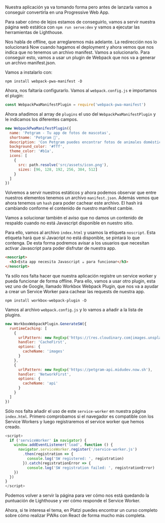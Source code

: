 Nuestra aplicación ya va tomando forma pero antes de lanzarla vamos a conseguir convertirla en una Progressive Web App.

Para saber cómo de lejos estamos de conseguirlo, vamos a servir nuestra página web estática con `npm run serve:dev` y vamos a ejecutar las herramientas de Lighthouse. 

Nos habla de offline, que arreglaremos más adelante. La redirección nos lo solucionará Now cuando hagamos el deployment y ahora vemos que nos indica que no tenemos un archivo manifest. Vamos a solucionarlo. Para conseguir esto, vamos a usar un plugin de Webpack que nos va a generar un archivo manifest.json.

Vamos a instalarlo con:
```
npm install webpack-pwa-manifest -D
```

Ahora, nos faltaría configurarlo. Vamos al `webpack.config.js` e importamos el plugin:

```js
const WebpackPwaManifestPlugin = require('webpack-pwa-manifest')
```

Ahora añadimos al array de `plugins` el uso del `WebpackPwaManifestPlugin` y le indicamos los diferentes campos.

```js
new WebpackPwaManifestPlugin({
  name: 'Petgram - Tu app de fotos de mascotas',
  shortname: 'Petgram 🐶',
  description: 'Con Petgram puedes encontrar fotos de animales domésticos muy fácilmente',
  background_color: '#fff',
  theme_color: '#b1a',
  icons: [
    {
      src: path.resolve('src/assets/icon.png'),
      sizes: [96, 128, 192, 256, 384, 512]
    }
  ]
})
```

Volvemos a servir nuestros estáticos y ahora podemos observar que entre nuestros elementos tenemos un archivo `manifest.json`. Además vemos que ahora tenemos un `hash` para poder cachear este archivo. El hash irá cambiando conforme el contenido de nuestro manifest cambie.

Vamos a solucionar también el aviso que no damos un contenido de respaldo cuando no está Javascript disponible en nuestro sitio.

Para ello, vamos al archivo `index.html` y usamos la etiqueta `noscript`. Esta etiqueta hará que si Javacript no está disponible, se pintará lo que contenga. De esta forma podremos avisar a los usuarios que necesitan activar Javascript para poder disfrutar de nuestra app.

```html en index.html
<noscript>
  <h3>Esta app necesita Javascript ☕️ para funcionar</h3>
</noscript>
```

Ya sólo nos falta hacer que nuestra aplicación registre un service worker y pueda funcionar de forma offline. Para ello, vamos a usar otro plugin, esta vez uno de Google, llamado Workbox Webpack Plugin, que nos va a ayudar a crear un Service Worker para cachear las requests de nuestra app.

```
npm install workbox-webpack-plugin -D
```

Vamos al archivo `webpack.config.js` y lo vamos a añadir a la lista de plugins.

```js
new WorkboxWebpackPlugin.GenerateSW({
  runtimeCaching: [
    {
      urlPattern: new RegExp('https://(res.cloudinary.com|images.unsplash.com)'),
      handler: 'CacheFirst',
      options: {
        cacheName: 'images'
      }
    },
    {
      urlPattern: new RegExp('https://petgram-api.midudev.now.sh'),
      handler: 'NetworkFirst',
      options: {
        cacheName: 'api'
      }
    }
  ]
})
```

Sólo nos falta añadir el uso de este `service-worker` en nuestra página `index.html`. Primero comprobamos si el navegador es compatible con los Service Workers y luego registraremos el service worker que hemos creado.

```js en index.html
<script>
  if ('serviceWorker' in navigator) {
    window.addEventListener('load', function () {
      navigator.serviceWorker.register('/service-worker.js')
        .then(registration => {
          console.log('SW registered: ', registration)
        }).catch(registrationError => {
          console.log('SW registration failed: ', registrationError)
    })
  })
}
</script>
```

Podemos volver a servir la página para ver cómo nos está quedando la puntuación de Lighthouse y ver cómo responde el Service Worker.

Ahora, si te interesa el tema, en Platzi puedes encontrar un curso completo sobre cómo realizar PWAs con React de forma mucho más completa.